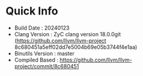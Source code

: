 # Quick Info
* Build Date : 20240123
* Clang Version : ZyC clang version 18.0.0git (https://github.com/llvm/llvm-project 8c680451a5eff02dd7e5004b69e05b3744f4e1aa)
* Binutils Version : master
* Compiled Based : https://github.com/llvm/llvm-project/commit/8c680451

